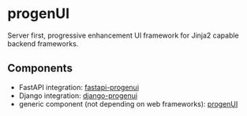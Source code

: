 # progenUI

Server first, progressive enhancement UI framework for Jinja2 capable backend frameworks.

## Components

- FastAPI integration: [fastapi-progenui](https://github.com/progenui/fastapi-progenui)
- Django integration: [django-progenui](https://github.com/progenui/django-progenui)
- generic component (not depending on web frameworks): [progenUI](https://github.com/progenui/progenui)
